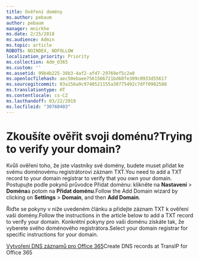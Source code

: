```yaml
---
title: Ověření domény
ms.author: pebaum
author: pebaum
manager: mnirkhe
ms.date: 2/25/2018
ms.audience: Admin
ms.topic: article
ROBOTS: NOINDEX, NOFOLLOW
localization_priority: Priority
ms.collection: Adm_O365
ms.custom: ''
ms.assetid: 99b4b225-38b3-4af2-afd7-29769ef5c2a0
ms.openlocfilehash: aec50ebaee7561566721bd68fe309c0933d55617
ms.sourcegitcommit: 03a156a9c9740521155a30775492c7dff0982588
ms.translationtype: HT
ms.contentlocale: cs-CZ
ms.lasthandoff: 03/22/2019
ms.locfileid: "30760403"
---
```

# <a name="trying-to-verify-your-domain"></a><span data-ttu-id="02a72-102">Zkoušíte ověřit svoji doménu?</span><span class="sxs-lookup"><span data-stu-id="02a72-102">Trying to verify your domain?</span></span>

<span data-ttu-id="02a72-103">Kvůli ověření toho, že jste vlastníky své domény, budete muset přidat ke svému doménovému registrátorovi záznam TXT.</span><span class="sxs-lookup"><span data-stu-id="02a72-103">You need to add a TXT record to your domain registrar to verify that you own your domain.</span></span> <span data-ttu-id="02a72-104">Postupujte podle pokynů průvodce Přidat doménu: klikněte na **Nastavení** \> **Doména**a potom na **Přidat doménu**.</span><span class="sxs-lookup"><span data-stu-id="02a72-104">Follow the Add Domain wizard by clicking on **Settings** \> **Domain**, and then **Add Domain**.</span></span> 
  
<span data-ttu-id="02a72-105">Řiďte se pokyny v níže uvedeném článku a přidejte záznam TXT k ověření vaší domény.</span><span class="sxs-lookup"><span data-stu-id="02a72-105">Follow the instructions in the article below to add a TXT record to verify your domain.</span></span> <span data-ttu-id="02a72-106">Konkrétní pokyny pro vaši doménu získáte tak, že vyberete svého doménového registrátora.</span><span class="sxs-lookup"><span data-stu-id="02a72-106">Select your domain registrar for specific instructions for your domain.</span></span>
  
<span data-ttu-id="02a72-107">[Vytvoření DNS záznamů pro Office 365](https://support.office.com/article/Create-DNS-records-for-Office-365-when-you-manage-your-DNS-records-B0F3FDCA-8A80-4E8E-9EF3-61E8A2A9AB23.aspx)</span><span class="sxs-lookup"><span data-stu-id="02a72-107">[](https://support.office.com/article/Create-DNS-records-for-Office-365-when-you-manage-your-DNS-records-B0F3FDCA-8A80-4E8E-9EF3-61E8A2A9AB23.aspx)Create DNS records at TransIP for Office 365</span></span>
  

